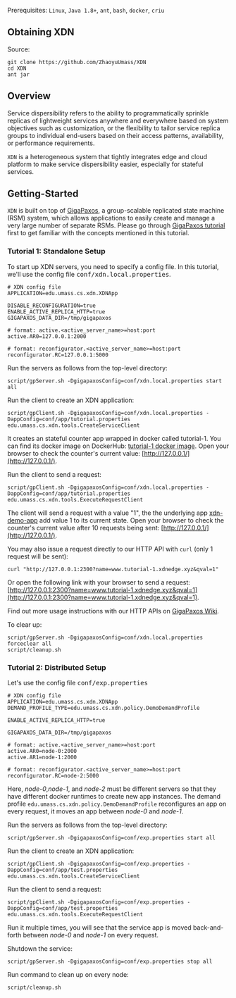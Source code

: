 Prerequisites: `Linux`, `Java 1.8+`, `ant`, `bash`, `docker`, `criu`

Obtaining XDN
-------------
Source:
```
git clone https://github.com/ZhaoyuUmass/XDN
cd XDN
ant jar
```

Overview
-------------
Service dispersibility refers to the ability to programmatically sprinkle replicas of lightweight services anywhere and everywhere based on system objectives such as customization, or the flexibility to tailor service replica groups to individual end-users based on their access patterns, availability, or performance requirements.

`XDN` is a heterogeneous system that tightly integrates edge and cloud platform to make service dispersibility easier, especially for stateful services.


Getting-Started
-----------------------
`XDN` is built on top of [GigaPaxos](<https://github.com/MobilityFirst/gigapaxos>), a group-scalable replicated state machine (RSM) system, which allows applications to easily create and manage a very large number of separate RSMs. Please go through [GigaPaxos tutorial](<https://github.com/MobilityFirst/gigapaxos/wiki>) first to get familiar with the concepts mentioned in this tutorial.

### Tutorial 1: Standalone Setup
To start up XDN servers, you need to specify a config file. In this tutorial, we'll use the config file <tt>conf/xdn.local.properties</tt>.

    # XDN config file
    APPLICATION=edu.umass.cs.xdn.XDNApp
    
    DISABLE_RECONFIGURATION=true
    ENABLE_ACTIVE_REPLICA_HTTP=true
    GIGAPAXOS_DATA_DIR=/tmp/gigapaxos
    
    # format: active.<active_server_name>=host:port
    active.AR0=127.0.0.1:2000
    
    # format: reconfigurator.<active_server_name>=host:port
    reconfigurator.RC=127.0.0.1:5000

Run the servers as follows from the top-level directory:
```
script/gpServer.sh -DgigapaxosConfig=conf/xdn.local.properties start all
```

Run the client to create an XDN application:
```
script/gpClient.sh -DgigapaxosConfig=conf/xdn.local.properties -DappConfig=conf/app/tutorial.properties edu.umass.cs.xdn.tools.CreateServiceClient
```

It creates an stateful counter app wrapped in docker called tutorial-1. You can find its docker image on DockerHub: [tutorial-1 docker image](https://hub.docker.com/repository/docker/oversky710/tutorial-1).
Open your browser to check the counter's current value: [http://127.0.0.1/](http://127.0.0.1/).

Run the client to send a request:
```
script/gpClient.sh -DgigapaxosConfig=conf/xdn.local.properties -DappConfig=conf/app/tutorial.properties edu.umass.cs.xdn.tools.ExecuteRequestClient
```

The client will send a request with a value "1", the the underlying app [xdn-demo-app](https://github.com/ZhaoyuUmass/xdn-demo-app) add value 1 to its current state.
Open your browser to check the counter's current value after 10 requests being sent: [http://127.0.0.1/](http://127.0.0.1/).

You may also issue a request directly to our HTTP API with `curl` (only 1 request will be sent):

```
curl "http://127.0.0.1:2300?name=www.tutorial-1.xdnedge.xyz&qval=1"
```

Or open the following link with your browser to send a request: [http://127.0.0.1:2300?name=www.tutorial-1.xdnedge.xyz&qval=1](http://127.0.0.1:2300?name=www.tutorial-1.xdnedge.xyz&qval=1).

Find out more usage instructions with our HTTP APIs on [GigaPaxos Wiki](http://github.com/MobilityFirst/gigapaxos/wiki).

To clear up:
```
script/gpServer.sh -DgigapaxosConfig=conf/xdn.local.properties forceclear all
script/cleanup.sh
```


### Tutorial 2: Distributed Setup

Let's use the config file <tt>conf/exp.properties</tt>
    
    # XDN config file
    APPLICATION=edu.umass.cs.xdn.XDNApp
    DEMAND_PROFILE_TYPE=edu.umass.cs.xdn.policy.DemoDemandProfile
        
    ENABLE_ACTIVE_REPLICA_HTTP=true
    
    GIGAPAXOS_DATA_DIR=/tmp/gigapaxos
    
    # format: active.<active_server_name>=host:port
    active.AR0=node-0:2000
    active.AR1=node-1:2000
    
    # format: reconfigurator.<active_server_name>=host:port
    reconfigurator.RC=node-2:5000

Here, <i>node-0</i>,<i>node-1</i>, and <i>node-2</i> must be different servers so that they have different docker runtimes to create new app instances.
The demand profile `edu.umass.cs.xdn.policy.DemoDemandProfile` reconfigures an app on every request, it moves an app between <i>node-0</i> and <i>node-1</i>.

Run the servers as follows from the top-level directory:
```
script/gpServer.sh -DgigapaxosConfig=conf/exp.properties start all
```

Run the client to create an XDN application:
```
script/gpClient.sh -DgigapaxosConfig=conf/exp.properties -DappConfig=conf/app/test.properties edu.umass.cs.xdn.tools.CreateServiceClient
```

Run the client to send a request:
```
script/gpClient.sh -DgigapaxosConfig=conf/exp.properties -DappConfig=conf/app/test.properties edu.umass.cs.xdn.tools.ExecuteRequestClient
```

Run it multiple times, you will see that the service app is moved back-and-forth between <i>node-0</i> and <i>node-1</i> on every request.

Shutdown the service:
```
script/gpServer.sh -DgigapaxosConfig=conf/exp.properties stop all
```

Run command to clean up on every node:
```
script/cleanup.sh
```
